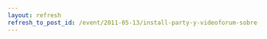 ```yaml
---
layout: refresh
refresh_to_post_id: /event/2011-05-13/install-party-y-videoforum-sobre-software-libre-en-daimiel-17-de-mayo.html
---
```

